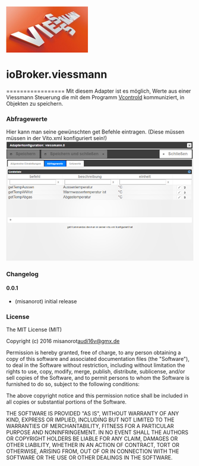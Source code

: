 ![Logo](admin/viessmann.png)
# ioBroker.viessmann
=================
Mit diesem Adapter ist es möglich, Werte aus einer Viessmann Steuerung 
die mit dem Programm [Vcontrold](https://openv.wikispaces.com/vcontrold) kommuniziert, 
in Objekten zu speichern.  

### Abfragewerte

Hier kann man seine gewünschten get Befehle eintragen. (Diese müssen müssen in der Vito.xml konfiguriert sein!) 
![Befehle](admin/img/viessmann_commands.png)


### Changelog


#### 0.0.1
* (misanorot) initial release

### License
The MIT License (MIT)

Copyright (c) 2016 misanorot<audi16v@gmx.de>

Permission is hereby granted, free of charge, to any person obtaining a copy
of this software and associated documentation files (the "Software"), to deal
in the Software without restriction, including without limitation the rights
to use, copy, modify, merge, publish, distribute, sublicense, and/or sell
copies of the Software, and to permit persons to whom the Software is
furnished to do so, subject to the following conditions:

The above copyright notice and this permission notice shall be included in
all copies or substantial portions of the Software.

THE SOFTWARE IS PROVIDED "AS IS", WITHOUT WARRANTY OF ANY KIND, EXPRESS OR
IMPLIED, INCLUDING BUT NOT LIMITED TO THE WARRANTIES OF MERCHANTABILITY,
FITNESS FOR A PARTICULAR PURPOSE AND NONINFRINGEMENT. IN NO EVENT SHALL THE
AUTHORS OR COPYRIGHT HOLDERS BE LIABLE FOR ANY CLAIM, DAMAGES OR OTHER
LIABILITY, WHETHER IN AN ACTION OF CONTRACT, TORT OR OTHERWISE, ARISING FROM,
OUT OF OR IN CONNECTION WITH THE SOFTWARE OR THE USE OR OTHER DEALINGS IN
THE SOFTWARE.
